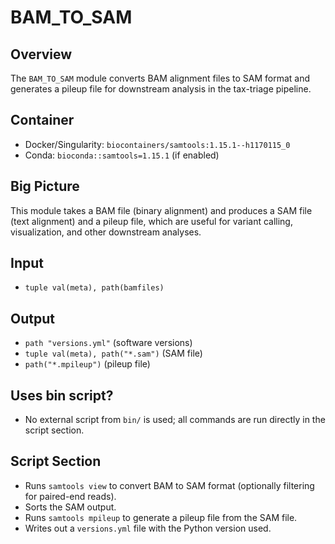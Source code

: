 # BAM_TO_SAM

## Overview
The `BAM_TO_SAM` module converts BAM alignment files to SAM format and generates a pileup file for downstream analysis in the tax-triage pipeline.

## Container
- Docker/Singularity: `biocontainers/samtools:1.15.1--h1170115_0`
- Conda: `bioconda::samtools=1.15.1` (if enabled)

## Big Picture
This module takes a BAM file (binary alignment) and produces a SAM file (text alignment) and a pileup file, which are useful for variant calling, visualization, and other downstream analyses.

## Input
- `tuple val(meta), path(bamfiles)`

## Output
- `path "versions.yml"` (software versions)
- `tuple val(meta), path("*.sam")` (SAM file)
- `path("*.mpileup")` (pileup file)

## Uses bin script?
- No external script from `bin/` is used; all commands are run directly in the script section.

## Script Section
- Runs `samtools view` to convert BAM to SAM format (optionally filtering for paired-end reads).
- Sorts the SAM output.
- Runs `samtools mpileup` to generate a pileup file from the SAM file.
- Writes out a `versions.yml` file with the Python version used.
